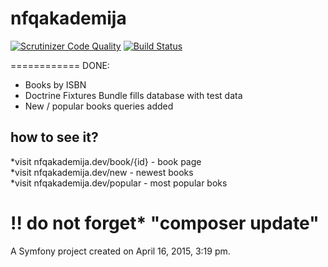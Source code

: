 nfqakademija
============
[![Scrutinizer Code Quality](https://scrutinizer-ci.com/g/nfqakademija/SuperFantastic5/badges/quality-score.png?b=master)](https://scrutinizer-ci.com/g/nfqakademija/SuperFantastic5/?branch=master)
[![Build Status](https://scrutinizer-ci.com/g/nfqakademija/SuperFantastic5/badges/build.png?b=master)](https://scrutinizer-ci.com/g/nfqakademija/SuperFantastic5/build-status/master)

============
DONE:

* Books by ISBN
* Doctrine Fixtures Bundle fills database with test data
* New / popular books queries added 

how to see it?
---------------

   *visit nfqakademija.dev/book/{id}   - book page <br />
   *visit nfqakademija.dev/new - newest books <br />
    *visit nfqakademija.dev/popular - most popular boks <br />

   !! do not forget* "composer update" <br />
============
A Symfony project created on April 16, 2015, 3:19 pm.
